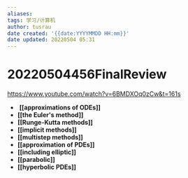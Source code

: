 ```yaml
---
aliases: 
tags: 学习/计算机
author: tusrau
date created: '{{date:YYYYMMDD HH:mm}}'
date updated: 20220504 05:31
---
```


# 20220504456FinalReview
https://www.youtube.com/watch?v=6BMDXOq0zCw&t=161s

-  **[[approximations of ODEs]]**
- **[[the Euler's method]]**
- **[[Runge-Kutta methods]]**
- **[[implicit methods]]**
- **[[multistep methods]]**
- **[[approximation of PDEs]]**
- **[[including elliptic]]**
- **[[parabolic]]**
- **[[hyperbolic PDEs]]**

